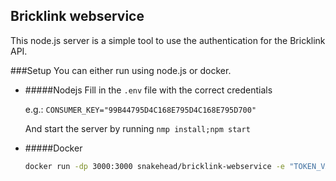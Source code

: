 Bricklink webservice
--
This node.js server is a simple tool to use the authentication for the Bricklink API.

###Setup
You can either run using node.js or docker.

- #####Nodejs
    Fill in the `.env` file with the correct credentials
    
    e.g.: `CONSUMER_KEY="99B44795D4C168E795D4C168E795D700"`
    
    And start the server by running `nmp install;npm start`
    
- #####Docker
    ```bash
   docker run -dp 3000:3000 snakehead/bricklink-webservice -e "TOKEN_VALUE=YOUR_TOKEN_VALUE" -e "TOKEN_SECRET=YOUR_TOKEN_SECRET" -e "CONSUMER_SECRET=YOUR_CONSUMER_SECRET" -e "CONSUMER_KEY=YOUR_CONSUMER_KEY"
    ```
